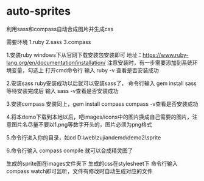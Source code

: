 # auto-sprites
利用sass和compass自动合成图片并生成css

需要环境
1.ruby
2.sass
3.compass

1.安装ruby
windows下从官网下载安装包安装即可
地址：https://www.ruby-lang.org/en/documentation/installation/
注意安装时，有一步需要添加到系统环境变量，勾选上
打开cmd命令行  输入 ruby -v 查看是否安装成功

2.安装sass
ruby安装成功以后就可以安装sass了，
命令行输入 gem install sass
等待安装完成后 输入 sass -v查看是否安装成功

3.安装compass
安装同上，gem install compass
compass -v查看是否安装成功

4.将本demo下载到本地以后，吧images/icons中的图片换成自己需要的图片，注意图片名尽量不要以1.png等数字开头的，图片必须为png格式

5.命令行进入你的目录，如cd D:\web\zujiandemo\demo2\sprite

6.命令行输入 compass compile
就可以合成精灵图了

生成的sprite图在images文件夹下
生成的css在stylesheet下
命令行输入compass watch即可监听，文件有修改时自动生成对应的文件

